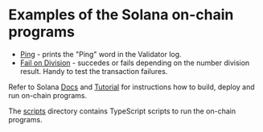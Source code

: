 # Examples of the Solana on-chain programs
* [Ping](ping/src/lib.rs) - prints the "Ping" word in the Validator log.
* [Fail on Division](fail_on_division/src/lib.rs) - succedes or fails depending on the number division result. Handy to test the transaction failures.

Refer to Solana [Docs](https://solana.com/docs/programs/lang-rust) and [Tutorial](https://solana.com/developers/guides/getstarted/local-rust-hello-world#create-your-first-solana-program) for instructions how to build, deploy and run on-chain programs.

The [scripts](scripts) directory contains TypeScript scripts to run the on-chain programs.
